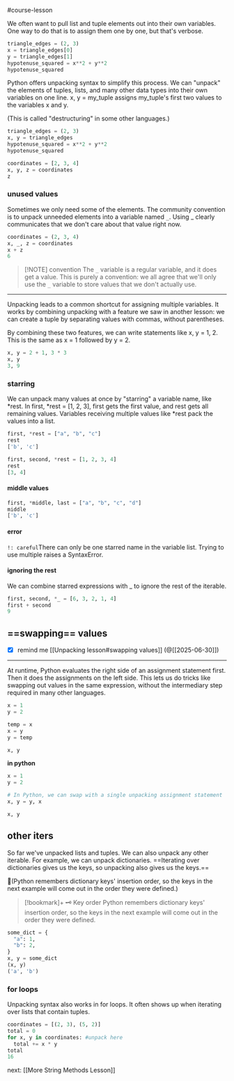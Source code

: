#course-lesson 

We often want to pull list and tuple elements out into their own variables. One way to do that is to assign them one by one, but that's verbose.


```python
triangle_edges = (2, 3)
x = triangle_edges[0]
y = triangle_edges[1]
hypotenuse_squared = x**2 + y**2
hypotenuse_squared
```

Python offers unpacking syntax to simplify this process. We can "unpack" the elements of tuples, lists, and many other data types into their own variables on one line. x, y = my_tuple assigns my_tuple's first two values to the variables x and y.

(This is called "destructuring" in some other languages.)

```python
triangle_edges = (2, 3)
x, y = triangle_edges
hypotenuse_squared = x**2 + y**2
hypotenuse_squared
```

```python
coordinates = [2, 3, 4]
x, y, z = coordinates
z
```

### unused values 

Sometimes we only need some of the elements. The community convention is to unpack unneeded elements into a variable named `_`. Using _ clearly communicates that we don't care about that value right now.

```python
coordinates = (2, 3, 4)
x, _, z = coordinates
x + z
6
```

> [!NOTE] convention
> The `_` variable is a regular variable, and it does get a value. This is purely a convention: we all agree that we'll only use the `_` variable to store values that we don't actually use.

___

Unpacking leads to a common shortcut for assigning multiple variables. It works by combining unpacking with a feature we saw in another lesson: we can create a tuple by separating values with commas, without parentheses.

By combining these two features, we can write statements like x, y = 1, 2. This is the same as x = 1 followed by y = 2.

```python
x, y = 2 + 1, 3 * 3
x, y
3, 9
```

### starring

We can unpack many values at once by "starring" a variable name, like *rest. In first, *rest = [1, 2, 3], first gets the first value, and rest gets all remaining values. Variables receiving multiple values like *rest pack the values into a list.

```python
first, *rest = ["a", "b", "c"]
rest
['b', 'c']
```

```python
first, second, *rest = [1, 2, 3, 4]
rest
[3, 4]
```

#### middle values

```python
first, *middle, last = ["a", "b", "c", "d"]
middle
['b', 'c']
```

#### error

`!: careful`There can only be one starred name in the variable list. Trying to use multiple raises a SyntaxError.

#### ignoring the rest

We can combine starred expressions with _ to ignore the rest of the iterable.

```python
first, second, *_ = [6, 3, 2, 1, 4]
first + second
9
```

## ==swapping== values

- [x] remind me [[Unpacking lesson#swapping values]] (@[[2025-06-30]])
___

At runtime, Python evaluates the right side of an assignment statement first. Then it does the assignments on the left side. This lets us do tricks like swapping out values in the same expression, without the intermediary step required in many other languages.

```python
x = 1
y = 2

temp = x
x = y
y = temp

x, y
```

**in python**
```python
x = 1
y = 2

# In Python, we can swap with a single unpacking assignment statement
x, y = y, x

x, y
```

## other iters

So far we've unpacked lists and tuples. We can also unpack any other iterable. For example, we can unpack dictionaries. ==Iterating over dictionaries gives us the keys, so unpacking also gives us the keys.==

📔(Python remembers dictionary keys' insertion order, so the keys in the next example will come out in the order they were defined.)

> [!bookmark]+ 🗝 Key order
> Python remembers dictionary keys' insertion order, so the keys in the next example will come out in the order they were defined.

```python
some_dict = {
  "a": 1,
  "b": 2,
}
x, y = some_dict
(x, y)
('a', 'b')
```

### for loops

Unpacking syntax also works in for loops. It often shows up when iterating over lists that contain tuples.

```python
coordinates = [(2, 3), (5, 2)]
total = 0
for x, y in coordinates: #unpack here
  total += x * y
total
16
```


next: [[More String Methods Lesson]]